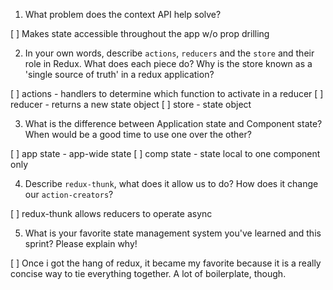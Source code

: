 1. What problem does the context API help solve?

[ ]   Makes state accessible throughout the app w/o prop drilling

2. In your own words, describe `actions`, `reducers` and the `store` and their role in Redux. What does each piece do? Why is the store known as a 'single source of truth' in a redux application?

[ ]  actions - handlers to determine which function to activate in a reducer
[ ]  reducer - returns a new state object
[ ]  store - state object

3. What is the difference between Application state and Component state? When would be a good time to use one over the other?

[ ]  app state - app-wide state
[ ]  comp state - state local to one component only

4. Describe `redux-thunk`, what does it allow us to do? How does it change our `action-creators`?

[ ]  redux-thunk allows reducers to operate async

5. What is your favorite state management system you've learned and this sprint? Please explain why!

[ ]  Once i got the hang of redux, it became my favorite because it is a really concise way to tie everything together. A lot of boilerplate, though.